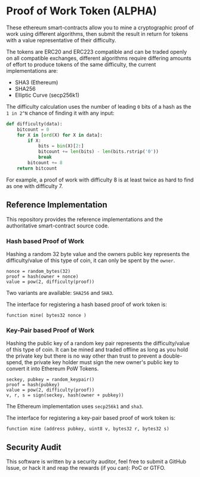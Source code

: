 # Proof of Work Token (ALPHA)

These ethereum smart-contracts allow you to mine a cryptographic proof of work using different algorithms, then submit the result in return for tokens with a value representative of their difficulty.

The tokens are ERC20 and ERC223 compatible and can be traded openly on all compatible exchanges, different algorithms require differing amounts of effort to produce tokens of the same difficulty, the current implementations are:

 * SHA3 (Ethereum)
 * SHA256
 * Elliptic Curve (secp256k1)

The difficulty calculation uses the number of leading `0` bits of a hash as the `1 in 2^N` chance of finding it with any input:

```python
def difficulty(data):
    bitcount = 0
    for X in [ord(X) for X in data]:
        if X:
            bits = bin(X)[2:]
            bitcount += len(bits) - len(bits.rstrip('0'))
            break
        bitcount += 8
    return bitcount
```

For example, a proof of work with difficulty 8 is at least twice as hard to find as one with difficulty 7.

## Reference Implementation

This repository provides the reference implementations and the authoritative smart-contract source code.

### Hash based Proof of Work

Hashing a random 32 byte value and the owners public key represents the difficulty/value of this type of coin, it can only be spent by the `owner`.

```
nonce = random_bytes(32)
proof = hash(owner + nonce)
value = pow(2, difficulty(proof))
```

Two variants are available: `SHA256` and `SHA3`.

The interface for registering a hash based proof of work token is:

```
function mine( bytes32 nonce )
```

### Key-Pair based Proof of Work

Hashing the public key of a random key pair represents the difficulty/value of this type of coin. It can be mined and traded offline as long as you hold the private key but there is no way other than trust to prevent a double-spend, the private key holder must sign the new owner's public key to convert it into Ethereum PoW Tokens.

```
seckey, pubkey = random_keypair()
proof = hash(pubkey)
value = pow(2, difficulty(proof))
v, r, s = sign(seckey, hash(owner + pubkey))
```

The Ethereum implementation uses `secp256k1` and `sha3`.

The interface for registering a key-pair based proof of work token is:

```
function mine (address pubkey, uint8 v, bytes32 r, bytes32 s)
```

## Security Audit

This software is written by a security auditor, feel free to submit a GitHub Issue, or hack it and reap the rewards (if you can): PoC or GTFO.

